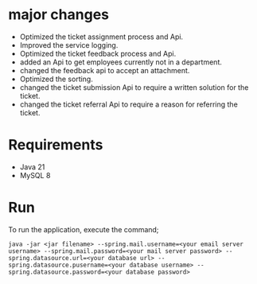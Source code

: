  # major changes

- Optimized the ticket assignment process and Api.
- Improved the service logging.
- Optimized the ticket feedback process and Api.
- added an Api to get employees currently not in a department.
- changed the feedback api to accept an attachment.
- Optimized the sorting.
- changed the ticket submission Api to require a written solution for the ticket.
- changed the ticket referral Api to require a reason for referring the ticket.

# Requirements

- Java 21
- MySQL 8

# Run
To run the application, execute the command;

`java -jar <jar filename> --spring.mail.username=<your email server username> --spring.mail.password=<your mail server password> --spring.datasource.url=<your database url> --spring.datasource.pusername=<your database username> --spring.datasource.password=<your database password>`
